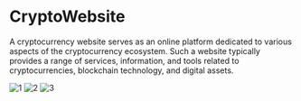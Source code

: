 # CryptoWebsite
A cryptocurrency website serves as an online platform dedicated to various aspects of the cryptocurrency ecosystem. 
Such a website typically provides a range of services, information, and tools related to cryptocurrencies, blockchain technology, and digital assets. 

![1](https://github.com/phos589/CryptoWebsite/assets/140889919/a07ae5a3-9f33-4a9b-99e4-ef1a76d619df)
![2](https://github.com/phos589/CryptoWebsite/assets/140889919/a5172970-5e59-4244-a906-74f40a02cc87)
![3](https://github.com/phos589/CryptoWebsite/assets/140889919/d8f0e937-036d-4b29-99b6-a57cd30d0ee0)
